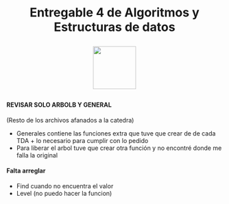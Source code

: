  <h1 align="center">
 Entregable 4 de Algoritmos y Estructuras de datos</p>
 
<img src=https://img.freepik.com/vector-premium/senal-atencion-advertencia-peligro-simbolo-exclamacion-blanco_231786-5218.jpg width="100" height="100" text-aling="center"> </p>
 

#### REVISAR SOLO ARBOLB Y GENERAL
(Resto de los archivos afanados a la catedra)

 * Generales contiene las funciones extra que tuve que crear de de cada TDA + lo necesario para cumplir con lo pedido
 * Para liberar el arbol tuve que crear otra función y no encontré donde me falla la original


#### Falta arreglar
- Find cuando no encuentra el valor
- Level (no puedo hacer la funcion)
